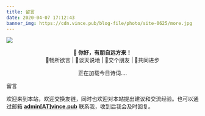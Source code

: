 ```yaml
---
title: 留言
date: 2020-04-07 17:12:43
banner_img: https://cdn.vince.pub/blog-file/photo/site-0625/more.jpg
---
```

<img src="https://cdn.vince.pub/blog-file/photo/site-0625/editor.svg" class="rounded mx-auto d-block mt-5" style="width:auto; height:auto;"><br>
<p style="text-align:center"><strong>🎉 你好，有朋自远方来！</strong><br>📝畅所欲言 | 🔌谈天说地 | 🚩交个朋友 | 🚀共同进步</p>
<div style="text-align:center">
<span id="jinrishici-sentence">正在加载今日诗词....</span>
<script src="https://sdk.jinrishici.com/v2/browser/jinrishici.js" charset="utf-8"></script>
</div>
<p class="note note-success">留言</p>
<p> 欢迎来到本站，欢迎交换友链，同时也欢迎对本站提出建议和交流经验。也可以通过邮箱 <strong><a href="mailto:admin@vince.pub">admin[AT]vince.pub</a></strong> 联系我，收到后我会及时回复。</p>
<script src="https://cdn.vince.pub/blog-file/js/MiniValine.min.js"></script>
<div class="comment"></div>
<script>
    new MiniValine({
        el: '.comment',
        appId: 'DUOV5j8BiO7vBmQQThJ1FdG9-gzGzoHsz',
        appKey: 'ozEYAytxrQVKfng2pSzcp2wl',
        placeholder: '🍉 欢迎留言'
    });
</script>
